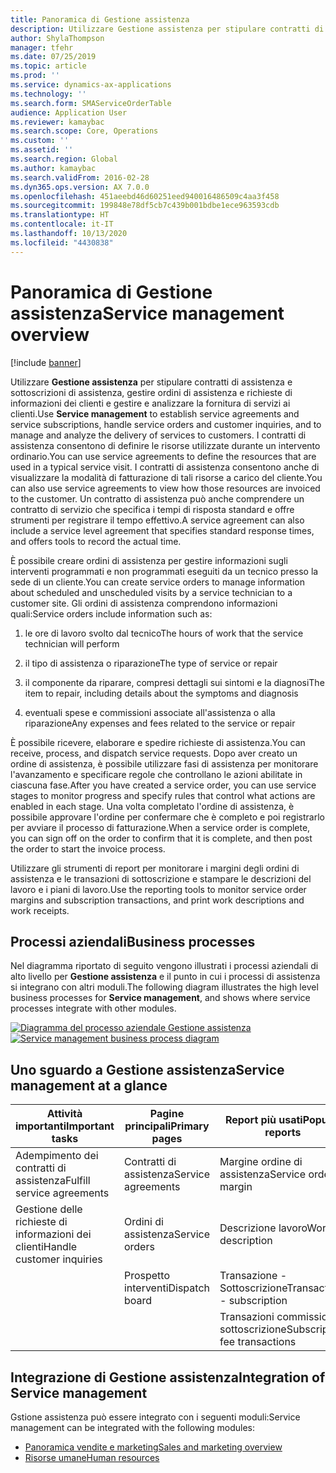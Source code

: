 ```yaml
---
title: Panoramica di Gestione assistenza
description: Utilizzare Gestione assistenza per stipulare contratti di assistenza e sottoscrizioni di assistenza, gestire ordini di assistenza e richieste di informazioni dei clienti e gestire e analizzare la fornitura di servizi ai clienti.
author: ShylaThompson
manager: tfehr
ms.date: 07/25/2019
ms.topic: article
ms.prod: ''
ms.service: dynamics-ax-applications
ms.technology: ''
ms.search.form: SMAServiceOrderTable
audience: Application User
ms.reviewer: kamaybac
ms.search.scope: Core, Operations
ms.custom: ''
ms.assetid: ''
ms.search.region: Global
ms.author: kamaybac
ms.search.validFrom: 2016-02-28
ms.dyn365.ops.version: AX 7.0.0
ms.openlocfilehash: 451aeebd46d60251eed940016486509c4aa3f458
ms.sourcegitcommit: 199848e78df5cb7c439b001bdbe1ece963593cdb
ms.translationtype: HT
ms.contentlocale: it-IT
ms.lasthandoff: 10/13/2020
ms.locfileid: "4430838"
---
```

# <a name="service-management-overview"></a><span data-ttu-id="a87d0-103">Panoramica di Gestione assistenza</span><span class="sxs-lookup"><span data-stu-id="a87d0-103">Service management overview</span></span>

[!include [banner](../includes/banner.md)]


<span data-ttu-id="a87d0-104">Utilizzare **Gestione assistenza** per stipulare contratti di assistenza e sottoscrizioni di assistenza, gestire ordini di assistenza e richieste di informazioni dei clienti e gestire e analizzare la fornitura di servizi ai clienti.</span><span class="sxs-lookup"><span data-stu-id="a87d0-104">Use **Service management** to establish service agreements and service subscriptions, handle service orders and customer inquiries, and to manage and analyze the delivery of services to customers.</span></span> <span data-ttu-id="a87d0-105">I contratti di assistenza consentono di definire le risorse utilizzate durante un intervento ordinario.</span><span class="sxs-lookup"><span data-stu-id="a87d0-105">You can use service agreements to define the resources that are used in a typical service visit.</span></span> <span data-ttu-id="a87d0-106">I contratti di assistenza consentono anche di visualizzare la modalità di fatturazione di tali risorse a carico del cliente.</span><span class="sxs-lookup"><span data-stu-id="a87d0-106">You can also use service agreements to view how those resources are invoiced to the customer.</span></span> <span data-ttu-id="a87d0-107">Un contratto di assistenza può anche comprendere un contratto di servizio che specifica i tempi di risposta standard e offre strumenti per registrare il tempo effettivo.</span><span class="sxs-lookup"><span data-stu-id="a87d0-107">A service agreement can also include a service level agreement that specifies standard response times, and offers tools to record the actual time.</span></span>

<span data-ttu-id="a87d0-108">È possibile creare ordini di assistenza per gestire informazioni sugli interventi programmati e non programmati eseguiti da un tecnico presso la sede di un cliente.</span><span class="sxs-lookup"><span data-stu-id="a87d0-108">You can create service orders to manage information about scheduled and unscheduled visits by a service technician to a customer site.</span></span> <span data-ttu-id="a87d0-109">Gli ordini di assistenza comprendono informazioni quali:</span><span class="sxs-lookup"><span data-stu-id="a87d0-109">Service orders include information such as:</span></span>

1.  <span data-ttu-id="a87d0-110">le ore di lavoro svolto dal tecnico</span><span class="sxs-lookup"><span data-stu-id="a87d0-110">The hours of work that the service technician will perform</span></span>

2.  <span data-ttu-id="a87d0-111">il tipo di assistenza o riparazione</span><span class="sxs-lookup"><span data-stu-id="a87d0-111">The type of service or repair</span></span>

3.  <span data-ttu-id="a87d0-112">il componente da riparare, compresi dettagli sui sintomi e la diagnosi</span><span class="sxs-lookup"><span data-stu-id="a87d0-112">The item to repair, including details about the symptoms and diagnosis</span></span>

4.  <span data-ttu-id="a87d0-113">eventuali spese e commissioni associate all'assistenza o alla riparazione</span><span class="sxs-lookup"><span data-stu-id="a87d0-113">Any expenses and fees related to the service or repair</span></span>

<span data-ttu-id="a87d0-114">È possibile ricevere, elaborare e spedire richieste di assistenza.</span><span class="sxs-lookup"><span data-stu-id="a87d0-114">You can receive, process, and dispatch service requests.</span></span> <span data-ttu-id="a87d0-115">Dopo aver creato un ordine di assistenza, è possibile utilizzare fasi di assistenza per monitorare l'avanzamento e specificare regole che controllano le azioni abilitate in ciascuna fase.</span><span class="sxs-lookup"><span data-stu-id="a87d0-115">After you have created a service order, you can use service stages to monitor progress and specify rules that control what actions are enabled in each stage.</span></span> <span data-ttu-id="a87d0-116">Una volta completato l'ordine di assistenza, è possibile approvare l'ordine per confermare che è completo e poi registrarlo per avviare il processo di fatturazione.</span><span class="sxs-lookup"><span data-stu-id="a87d0-116">When a service order is complete, you can sign off on the order to confirm that it is complete, and then post the order to start the invoice process.</span></span>

<span data-ttu-id="a87d0-117">Utilizzare gli strumenti di report per monitorare i margini degli ordini di assistenza e le transazioni di sottoscrizione e stampare le descrizioni del lavoro e i piani di lavoro.</span><span class="sxs-lookup"><span data-stu-id="a87d0-117">Use the reporting tools to monitor service order margins and subscription transactions, and print work descriptions and work receipts.</span></span>

## <a name="business-processes"></a><span data-ttu-id="a87d0-118">Processi aziendali</span><span class="sxs-lookup"><span data-stu-id="a87d0-118">Business processes</span></span>

<span data-ttu-id="a87d0-119">Nel diagramma riportato di seguito vengono illustrati i processi aziendali di alto livello per **Gestione assistenza** e il punto in cui i processi di assistenza si integrano con altri moduli.</span><span class="sxs-lookup"><span data-stu-id="a87d0-119">The following diagram illustrates the high level business processes for **Service management**, and shows where service processes integrate with other modules.</span></span>

<span data-ttu-id="a87d0-120">[![Diagramma del processo aziendale Gestione assistenza](./media/sm_home_page.gif)](./media/sm_home_page.gif)</span><span class="sxs-lookup"><span data-stu-id="a87d0-120">[![Service management business process diagram](./media/sm_home_page.gif)](./media/sm_home_page.gif)</span></span>

## <a name="service-management-at-a-glance"></a><span data-ttu-id="a87d0-121">Uno sguardo a Gestione assistenza</span><span class="sxs-lookup"><span data-stu-id="a87d0-121">Service management at a glance</span></span>

|<span data-ttu-id="a87d0-122">Attività importanti</span><span class="sxs-lookup"><span data-stu-id="a87d0-122">Important tasks</span></span>           | <span data-ttu-id="a87d0-123">Pagine principali</span><span class="sxs-lookup"><span data-stu-id="a87d0-123">Primary pages</span></span>                         |<span data-ttu-id="a87d0-124">Report più usati</span><span class="sxs-lookup"><span data-stu-id="a87d0-124">Popular reports</span></span>              |
|--------------------------|---------------------------------------|-----------------------------|
|<span data-ttu-id="a87d0-125">Adempimento dei contratti di assistenza</span><span class="sxs-lookup"><span data-stu-id="a87d0-125">Fulfill service agreements</span></span>|<span data-ttu-id="a87d0-126">Contratti di assistenza</span><span class="sxs-lookup"><span data-stu-id="a87d0-126">Service agreements</span></span>                     |<span data-ttu-id="a87d0-127">Margine ordine di assistenza</span><span class="sxs-lookup"><span data-stu-id="a87d0-127">Service order margin</span></span>         |
|<span data-ttu-id="a87d0-128">Gestione delle richieste di informazioni dei clienti</span><span class="sxs-lookup"><span data-stu-id="a87d0-128">Handle customer inquiries</span></span> |<span data-ttu-id="a87d0-129">Ordini di assistenza</span><span class="sxs-lookup"><span data-stu-id="a87d0-129">Service orders</span></span>                         |<span data-ttu-id="a87d0-130">Descrizione lavoro</span><span class="sxs-lookup"><span data-stu-id="a87d0-130">Work description</span></span>             |
|                          |<span data-ttu-id="a87d0-131">Prospetto interventi</span><span class="sxs-lookup"><span data-stu-id="a87d0-131">Dispatch board</span></span>                         |<span data-ttu-id="a87d0-132">Transazione - Sottoscrizione</span><span class="sxs-lookup"><span data-stu-id="a87d0-132">Transaction - subscription</span></span>   |
|                          |                                       |<span data-ttu-id="a87d0-133">Transazioni commissione sottoscrizione</span><span class="sxs-lookup"><span data-stu-id="a87d0-133">Subscription fee transactions</span></span>|


## <a name="integration-of-service-management"></a><span data-ttu-id="a87d0-134">Integrazione di Gestione assistenza</span><span class="sxs-lookup"><span data-stu-id="a87d0-134">Integration of Service management</span></span>

<span data-ttu-id="a87d0-135">Gstione assistenza può essere integrato con i seguenti moduli:</span><span class="sxs-lookup"><span data-stu-id="a87d0-135">Service management can be integrated with the following modules:</span></span>

  - [<span data-ttu-id="a87d0-136">Panoramica vendite e marketing</span><span class="sxs-lookup"><span data-stu-id="a87d0-136">Sales and marketing overview</span></span>](../sales-marketing/overview-sales-marketing.md)
  - [<span data-ttu-id="a87d0-137">Risorse umane</span><span class="sxs-lookup"><span data-stu-id="a87d0-137">Human resources</span></span>](https://docs.microsoft.com/dynamics365/unified-operations/talent/index)

  

